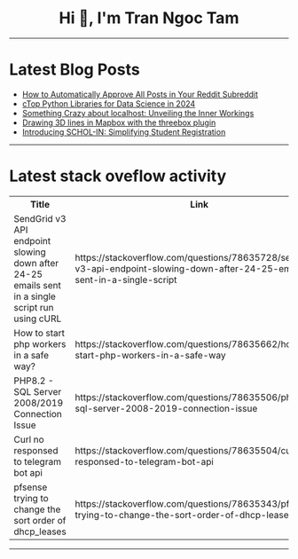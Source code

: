 <h1 align="center">Hi 👋, I'm Tran Ngoc Tam</h1>

---

# Latest Blog Posts 
<!-- BLOG-POST-LIST:START -->
- [How to Automatically Approve All Posts in Your Reddit Subreddit](https://dev.to/sh20raj/how-to-automatically-approve-all-posts-in-your-reddit-subreddit-1hmk)
- [cTop Python Libraries for Data Science in 2024](https://dev.to/sh20raj/ctop-python-libraries-for-data-science-in-2024-2a3f)
- [Something Crazy about localhost: Unveiling the Inner Workings](https://dev.to/nayanraj-adhikary/something-crazy-about-localhost-unveiling-the-inner-workings-26nn)
- [Drawing 3D lines in Mapbox with the threebox plugin](https://dev.to/miqwit/drawing-3d-lines-in-mapbox-with-the-threebox-plugin-5b0)
- [Introducing SCHOL-IN: Simplifying Student Registration](https://dev.to/g87code/introducing-schol-in-simplifying-student-registration-38am)
<!-- BLOG-POST-LIST:END -->

---

# Latest stack oveflow activity
<table>
  <tr><th>Title</th><th>Link</th></tr>
  <!-- STACKOVERFLOW:START --><tr><td>SendGrid v3 API endpoint slowing down after 24-25 emails sent in a single script run using cURL</td><td>https://stackoverflow.com/questions/78635728/sendgrid-v3-api-endpoint-slowing-down-after-24-25-emails-sent-in-a-single-script</td></tr><tr><td>How to start php workers in a safe way?</td><td>https://stackoverflow.com/questions/78635662/how-to-start-php-workers-in-a-safe-way</td></tr><tr><td>PHP8.2 - SQL Server 2008/2019 Connection Issue</td><td>https://stackoverflow.com/questions/78635506/php8-2-sql-server-2008-2019-connection-issue</td></tr><tr><td>Curl no responsed to telegram bot api</td><td>https://stackoverflow.com/questions/78635504/curl-no-responsed-to-telegram-bot-api</td></tr><tr><td>pfsense trying to change the sort order of dhcp_leases</td><td>https://stackoverflow.com/questions/78635343/pfsense-trying-to-change-the-sort-order-of-dhcp-leases</td></tr><!-- STACKOVERFLOW:END -->
</table>

---


